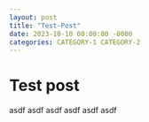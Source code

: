 ```yaml
---
layout: post
title: "Test-Post"
date: 2023-10-10 00:00:00 -0000
categories: CATEGORY-1 CATEGORY-2
---
```


# Test post

asdf asdf asdf asdf asdf asdf
